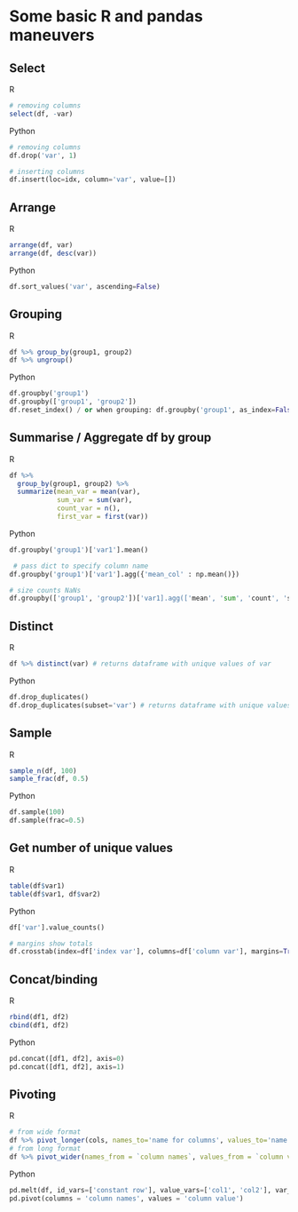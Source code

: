 # Some basic R and pandas maneuvers

## Select
R
```R
# removing columns
select(df, -var)
```

Python
```Python
# removing columns
df.drop('var', 1)

# inserting columns
df.insert(loc=idx, column='var', value=[])
```

## Arrange
R
```R
arrange(df, var)
arrange(df, desc(var))
```

Python
```python
df.sort_values('var', ascending=False)
```

## Grouping
R
```R
df %>% group_by(group1, group2)
df %>% ungroup()
```

Python
```python
df.groupby('group1')
df.groupby(['group1', 'group2'])
df.reset_index() / or when grouping: df.groupby('group1', as_index=False)
```

## Summarise / Aggregate df by group
R
```R
df %>%
  group_by(group1, group2) %>%
  summarize(mean_var = mean(var),
            sum_var = sum(var),
            count_var = n(),
            first_var = first(var))
```

Python
```python
df.groupby('group1')['var1'].mean()

 # pass dict to specify column name
df.groupby('group1')['var1'].agg({'mean_col' : np.mean()})

# size counts NaNs
df.groupby(['group1', 'group2'])['var1].agg(['mean', 'sum', 'count', 'size'])
```

## Distinct
R
```R
df %>% distinct(var) # returns dataframe with unique values of var
```

Python
```python
df.drop_duplicates()
df.drop_duplicates(subset='var') # returns dataframe with unique values of var
```

## Sample
R
```R
sample_n(df, 100)
sample_frac(df, 0.5)
```

Python
```python
df.sample(100)
df.sample(frac=0.5)
```

## Get number of unique values
R
```R
table(df$var1)
table(df$var1, df$var2)
```

Python
```python
df['var'].value_counts()

# margins show totals
df.crosstab(index=df['index var'], columns=df['column var'], margins=True)
```

## Concat/binding
R
```R
rbind(df1, df2)
cbind(df1, df2)
```

Python
```python
pd.concat([df1, df2], axis=0)
pd.concat([df1, df2], axis=1)
```

## Pivoting
R
```R
# from wide format
df %>% pivot_longer(cols, names_to='name for columns', values_to='name for values')
# from long format
df %>% pivot_wider(names_from = `column names`, values_from = `column value`)
```

Python
```python
pd.melt(df, id_vars=['constant row'], value_vars=['col1', 'col2'], var_name='var name', value_name='val name')
pd.pivot(columns = 'column names', values = 'column value')
```
